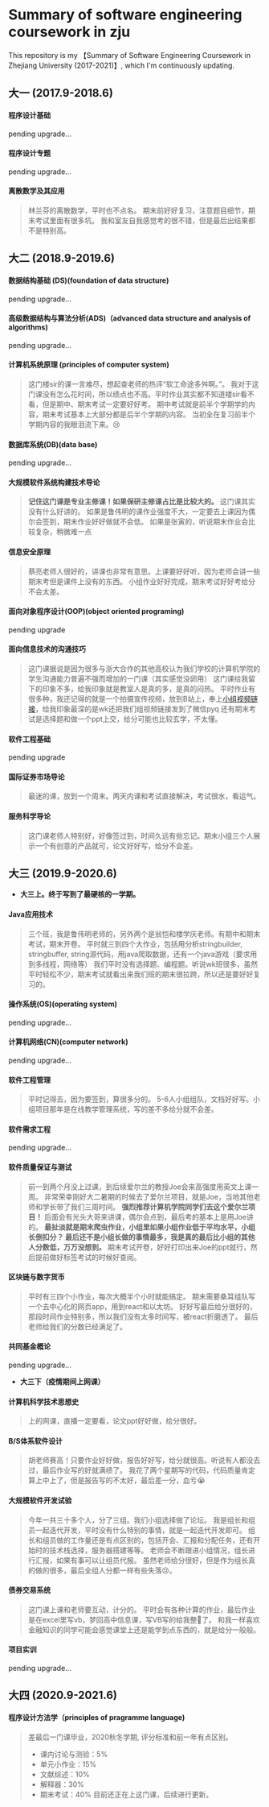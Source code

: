 # Summary of software engineering coursework in zju
This repository is my 【Summary of Software Engineering Coursework in Zhejiang University (2017-2021)】, which I'm continuously updating.

## 大一 (2017.9-2018.6)

#### 程序设计基础
pending upgrade...

#### 程序设计专题
pending upgrade...

#### 离散数学及其应用
> 林兰芬的离散数学，平时也不点名。
> 期末前好好复习，注意题目细节，期末考试里面有很多坑。
> 我和室友自我感觉考的很不错，但是最后出结果都不是特别高。

## 大二 (2018.9-2019.6)

#### 数据结构基础 (DS)(foundation of data structure)
pending upgrade...

#### 高级数据结构与算法分析(ADS)（advanced data structure and analysis of algorithms)
pending upgrade...

#### 计算机系统原理 (principles of computer system)
> 这门楼sir的课一言难尽，想起查老师的热评“软工命途多舛啊。”。
> 我对于这门课没有怎么花时间，所以绩点也不高。平时作业其实都不知道楼sir看不看，但是期中、期末考试一定要好好考。
> 期中考试就是前半个学期学的内容，期末考试基本上大部分都是后半个学期的内容。
> 当初全在复习前半个学期内容的我眼泪流下来。😢

#### 数据库系统(DB)(data base)
pending upgrade...

#### 大规模软件系统构建技术导论
> **记住这门课是专业主修课！如果保研主修课占比是比较大的。**
> 这门课其实没有什么好讲的。
> 如果是鲁伟明的课作业强度不大，一定要去上课因为偶尔会签到，期末作业好好做就不会低。
> 如果是张寅的，听说期末作业会比较复杂，稍微难一点

#### 信息安全原理
> 蔡亮老师人很好的，讲课也非常有意思。上课要好好听，因为老师会讲一些期末考但是课件上没有的东西。
> 小组作业好好完成，期末考试好好考给分不会太差。

#### 面向对象程序设计(OOP)(object oriented programing)
pending upgrade

#### 面向信息技术的沟通技巧
> 这门课据说是因为很多与浙大合作的其他高校认为我们学校的计算机学院的学生沟通能力普遍不强而增加的一门课（其实感觉没卵用）
> 这门课给我留下的印象不多，给我印象就是教室人是真的多，是真的闷热。
> 平时作业有很多种，我还记得的就是一个拍摄宣传视频，放到B站上，奉上[小组视频链接](https://www.bilibili.com/video/BV1W4411i7Es)，给我印象最深的是wk还把我们组视频链接发到了微信pyq
> 还有期末考试是选择题和做一个ppt上交，给分可能也比较玄学，不太懂。

#### 软件工程基础
pending upgrade

#### 国际证券市场导论
> 最迷的课，放到一个周末。两天内课和考试直接解决，考试很水，看运气。

#### 服务科学导论
> 这门课老师人特别好，好像签过到，时间久远有些忘记。期末小组三个人展示一个有创意的产品就可，论文好好写，给分不会差。

## 大三 (2019.9-2020.6)

- **大三上。终于写到了最硬核的一学期。**

#### Java应用技术
> 三个班，我是鲁伟明老师的，另外两个是翁恺和楼学庆老师。有期中和期末考试，期末开卷。
> 平时就三到四个大作业，包括用分析stringbuilder, stringbuffer, string源代码，用java爬取数据，还有一个java游戏（要求用到多线程，网络等）
> 我们平时没有选择题、编程题。听说wk班很多，虽然平时轻松不少，期末考试就看出来我们班的期末很拉跨，所以还是要好好复习的。
#### 操作系统(OS)(operating system)
pending upgrade...

#### 计算机网络(CN)(computer network)
pending upgrade...

#### 软件工程管理
> 平时记得去，因为要签到，算很多分的。
> 5-6人小组组队，文档好好写。小组项目那年是在线教学管理系统，写的差不多给分就不会差。

#### 软件需求工程
pending upgrade...

#### 软件质量保证与测试
> 前一到两个月没上过课，到后续爱尔兰的教授Joe会来高强度用英文上课一周。
> 非常荣幸刚好大二暑期的时候去了爱尔兰项目，就是Joe，当地其他老师和学长带了我们三周时间。
> **强烈推荐计算机学院同学们去这个爱尔兰项目！**
> 后面会有光头大哥来讲课，偶尔会点到，最后考的基本上是用Joe讲的。
> **最扯淡就是期末爬虫作业，小组里如果小组作业低于平均水平，小组长倒扣分？
> 最后还不是小组长做的事情最多，我是真的最后比小组的其他人分数低，万万没想到。**
> 期末考试开卷，好好打印出来Joe的ppt就行，然后提前做好标签考试的时候好查阅。

#### 区块链与数字货币
> 平时有三四个小作业，每次大概半个小时就能搞定。
> 期末需要桑耳组队写一个去中心化的网页app，用到react和以太坊。
> 好好写最后给分很好的，那段时间作业特别多，所以我们没有太多时间写，被react折磨透了。
> 最后老师给我们的分数已经满足了。

#### 共同基金概论
pending upgrade...

- **大三下（疫情期间上网课）**

#### 计算机科学技术思想史
> 上的网课，直播一定要看，论文ppt好好做，给分很好。

#### B/S体系软件设计
> 胡老师赛高！只要作业好好做，报告好好写，给分就很高。听说有人都没去过，最后作业写的好就满绩了。
> 我花了两个星期写的代码，代码质量肯定算上中上了，但是报告写的不太好，最后差一分，血亏😭

#### 大规模软件开发试验
> 今年一共三十多个人，分了三组。我们小组选择做了论坛。
> 我是组长和组员一起迭代开发，平时没有什么特别的事情，就是一起迭代开发即可。
> 组长和组员做的工作量还是有点区别的，包括开会、汇报和分配任务，还有开始时的技术栈选择，服务器搭建等等。
> 老师会不断跟进小组情况，组长进行汇报，如果有事可以让组员代报。
> 虽然老师给分很好，但是作为组长真的做的很多，最后全组人分都一样有些失落😢。

#### 债券交易系统
> 这门课上课和老师要互动，计分的。
> 平时会有各种计算的作业，最后作业是在excel里写vb，梦回高中信息课，写VB写的给我整🤮了。
> 和我一样喜欢金融知识的同学可能会感觉课堂上还是能学到点东西的，就是给分一般般。

#### 项目实训
pending upgrade...

## 大四 (2020.9-2021.6)

#### 程序设计方法学（principles of pragramme language)
> 差最后一门课毕业，2020秋冬学期, 评分标准和前一年有点区别。
> - 课内讨论与测验：5%
> - 单元⼩作业：15%
> - ⽂献综述：10%
> - 解释器：30%
> - 期末考试：40%
> 目前还正在上这门课，后续进行更新。
 
